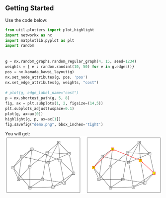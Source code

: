 ## Getting Started

Use the code below:

```python
from util.plotters import plot,highlight
import networkx as nx
import matplotlib.pyplot as plt
import random


g = nx.random_graphs.random_regular_graph(4, 15, seed=1234)
weights = { e : random.randint(10, 50) for e in g.edges()}
pos = nx.kamada_kawai_layout(g)
nx.set_node_attributes(g, pos, 'pos')
nx.set_edge_attributes(g, weights, "cost")

# plot(g, edge_label_name="cost")
p = nx.shortest_path(g, 5, 8)
fig, ax = plt.subplots(1, 2, figsize=(14,5))
plt.subplots_adjust(wspace=0.1)
plot(g, ax=ax[0])
highlight(g, p, ax=ax[1])
fig.savefig("demo.png", bbox_inches='tight')
```
You will get:
![hightlight_shortestpath](./demo/demo.png)
